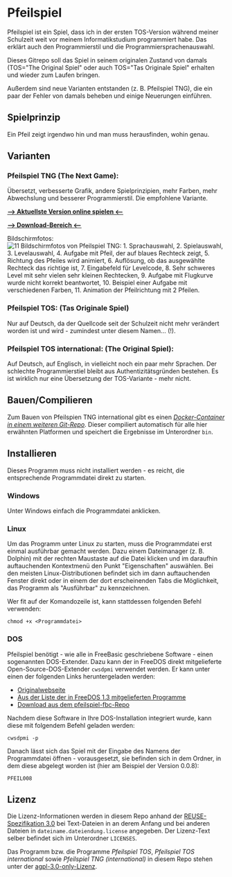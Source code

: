 <!---

 SPDX-FileCopyrightText: 2023-2024 MaerchenfeeimGarten
 
 SPDX-License-Identifier:  AGPL-3.0-only

--->

# Pfeilspiel

Pfeilspiel ist ein Spiel, dass ich in der ersten TOS-Version während meiner Schulzeit weit vor meinem Informatikstudium programmiert habe. 
Das erklärt auch den Programmierstil und die Programmiersprachenauswahl.

Dieses Gitrepo soll das Spiel in seinem originalen Zustand von damals (TOS="The Original Spiel" oder auch TOS="Tas Originale Spiel" erhalten und wieder zum Laufen bringen.

Außerdem sind neue Varianten entstanden (z. B. Pfeilspiel TNG), die ein paar der Fehler von damals beheben und einige Neuerungen einführen.


## Spielprinzip

Ein Pfeil zeigt irgendwo hin und man muss herausfinden, wohin genau.

## Varianten

### **Pfeilspiel TNG** (The Next Game):
Übersetzt, verbesserte Grafik, andere Spielprinzipien, mehr Farben, mehr Abwechslung und besserer Programmierstil. Die empfohlene Variante.

[<u>**--> Aktuellste Version online spielen <--**</u>](https://maerchenfeeimgarten.codeberg.page/pfeilspiel/)

[<u>**--> Download-Bereich <--**</u>](https://codeberg.org/MaerchenfeeimGarten/Pfeilspiel/releases)

Bildschirmfotos:
![11 Bildschirmfotos von Pfeilspiel TNG: 1. Sprachauswahl, 2. Spielauswahl, 3. Levelauswahl, 4. Aufgabe mit Pfeil, der auf blaues Rechteck zeigt, 5. Richtung des Pfeiles wird animiert, 6. Auflösung, ob das ausgewählte Rechteck das richtige ist, 7. Eingabefeld für Levelcode, 8. Sehr schweres Level mit sehr vielen sehr kleinen Rechtecken, 9. Aufgabe mit Flugkurve wurde nicht korrekt beantwortet, 10. Beispiel einer Aufgabe mit verschiedenen Farben, 11. Animation der Pfeilrichtung mit 2 Pfeilen.](https://codeberg.org/MaerchenfeeimGarten/Pfeilspiel/raw/commit/778b574f59afec995ccb1edc3d20ca85585db702/doc/Pfeilspiel%20TNG%20international/screenshots/0.0.8/001-011.webp "Pfeilspiel TNG international v0.0.9")

### Pfeilspiel TOS: (Tas Originale Spiel) 

Nur auf Deutsch, da der Quellcode seit der Schulzeit nicht mehr verändert worden ist und wird - zumindest unter diesem Namen... (!).

### Pfeilspiel TOS international: (The Original Spiel):

Auf Deutsch, auf Englisch, in vielleicht noch ein paar mehr Sprachen. Der schlechte Programmierstiel bleibt aus Authentizitätsgründen bestehen. Es ist wirklich nur eine Übersetzung der TOS-Variante - mehr nicht.

## Bauen/Compilieren

Zum Bauen von Pfeilspien TNG international gibt es einen [_Docker-Container in einem weiteren Git-Repo_](https://codeberg.org/MaerchenfeeimGarten/pfeilspiel-fbc).
Dieser compiliert automatisch für alle hier erwähnten Platformen und speichert die Ergebnisse im Unterordner `bin`.

## Installieren

Dieses Programm muss nicht installiert werden - es reicht, die entsprechende Programmdatei direkt zu starten.

### Windows

Unter Windows einfach die Programmdatei anklicken.

### Linux

Um das Programm unter Linux zu starten, muss die Programmdatei erst einmal ausführbar gemacht werden.
Dazu einem Dateimanager (z. B. Dolphin) mit der rechten Maustaste auf die Datei klicken und im daraufhin auftauchenden Kontextmenü den Punkt "Eigenschaften" auswählen. Bei den meisten Linux-Distributionen befindet sich im dann auftauchenden Fenster direkt oder in einem der dort erscheinenden Tabs die Möglichkeit, das Programm als "Ausführbar" zu kennzeichnen.

Wer fit auf der Komandozeile ist, kann stattdessen folgenden Befehl verwenden:

```
chmod +x <Programmdatei>
```

### DOS

Pfeilspiel benötigt - wie alle in FreeBasic geschriebene Software - einen sogenannten DOS-Extender.
Dazu kann der in FreeDOS direkt mitgelieferte Open-Source-DOS-Extender `cwsdpmi` verwendet werden.
Er kann unter einen der folgenden Links heruntergeladen werden:

 - [Originalwebseite](https://sandmann.dotster.com/cwsdpmi/)
 - [Aus der Liste der in FreeDOS 1.3 mitgelieferten Programme](https://www.ibiblio.org/pub/micro/pc-stuff/freedos/files/repositories/1.3/pkg-html/cwsdpmi.html)
 - [Download aus dem pfeilspiel-fbc-Repo](https://codeberg.org/MaerchenfeeimGarten/pfeilspiel-fbc/src/commit/0172accadbe5bb3f2f6ddf86e9a9b8009d17f742/cwsdpmi.zip)

Nachdem diese Software in Ihre DOS-Installation integriert wurde, kann diese mit folgendem Befehl geladen werden:

`cwsdpmi -p `

Danach lässt sich das Spiel mit der Eingabe des Namens der Programmdatei öffnen - vorausgesetzt, sie befinden sich in dem Ordner, in dem diese abgelegt worden ist (hier am Beispiel der Version 0.0.8):

`PFEIL008`

## Lizenz

Die Lizenz-Informationen werden in diesem Repo anhand der [REUSE-Spezifikation 3.0](https://reuse.software/) bei Text-Dateien in an derem Anfang und bei anderen Dateien in `dateiname.dateiendung.license` angegeben. Der Lizenz-Text selber befindet sich im Unterordner `LICENSES`.

Das Programm bzw. die Programme _Pfeilspiel TOS_, _Pfeilspiel TOS international_ sowie _Pfeilspiel TNG (international)_ in diesem Repo stehen unter der [agpl-3.0-only-Lizenz](https://www.gnu.org/licenses/agpl-3.0.txt).

